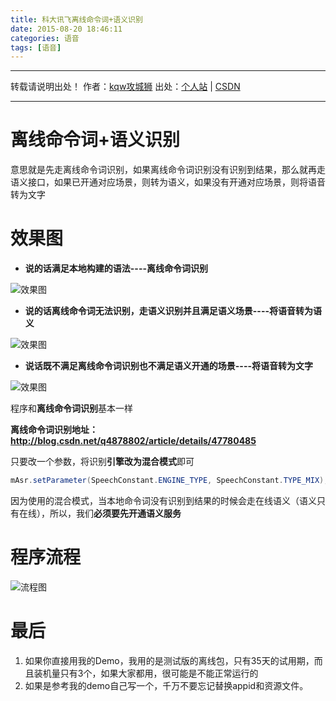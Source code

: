 ```yaml
---
title: 科大讯飞离线命令词+语义识别
date: 2015-08-20 18:46:11
categories: 语音
tags: [语音]
---
```


---
转载请说明出处！
作者：[kqw攻城狮](http://kongqw.github.io/about/index.html)
出处：[个人站](http://kongqw.github.io) | [CSDN](http://blog.csdn.net/q4878802/)

---

# 离线命令词+语义识别

意思就是先走离线命令词识别，如果离线命令词识别没有识别到结果，那么就再走语义接口，如果已开通对应场景，则转为语义，如果没有开通对应场景，则将语音转为文字

# 效果图

- **说的话满足本地构建的语法----离线命令词识别**

![效果图](http://img.blog.csdn.net/20150820135122158)

- **说的话离线命令词无法识别，走语义识别并且满足语义场景----将语音转为语义**

![效果图](http://img.blog.csdn.net/20150820135140691)

- **说话既不满足离线命令词识别也不满足语义开通的场景----将语音转为文字**

![效果图](http://img.blog.csdn.net/20150820135152206)

程序和**离线命令词识别**基本一样

**离线命令词识别地址：http://blog.csdn.net/q4878802/article/details/47780485**

只要改一个参数，将识别**引擎改为混合模式**即可


``` java
mAsr.setParameter(SpeechConstant.ENGINE_TYPE, SpeechConstant.TYPE_MIX);
```


因为使用的混合模式，当本地命令词没有识别到结果的时候会走在线语义（语义只有在线），所以，我们**必须要先开通语义服务**

# 程序流程
![流程图](http://img.blog.csdn.net/20150820134211964)

# 最后
1. 如果你直接用我的Demo，我用的是测试版的离线包，只有35天的试用期，而且装机量只有3个，如果大家都用，很可能是不能正常运行的
2. 如果是参考我的demo自己写一个，千万不要忘记替换appid和资源文件。